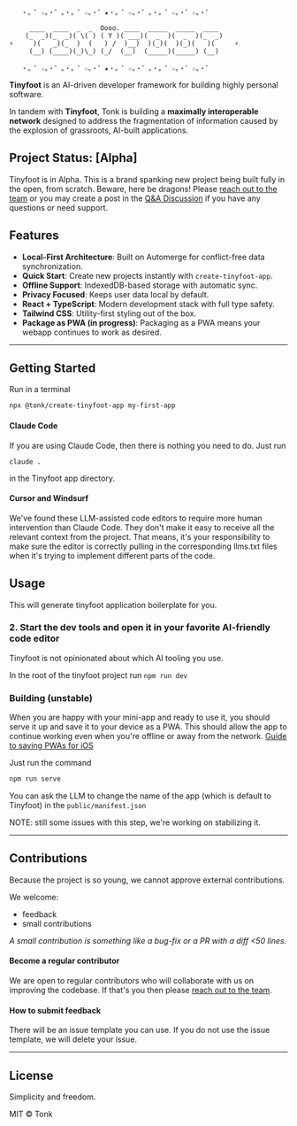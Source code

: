 ```
   ・。゜☆。・゜。・。゜☆。・゜★・。゜☆。・゜。・。゜☆。・゜☆。・゜

     ____  ____  _  _  Oooo. ____  _____  _____  ____
    (_  _)(_  _)( \( ) ( Y )( ___)(  _  )(  _  )(_  _)
⚡     )(   _)(_  )  (   ) /  )__)  )(_)(  )(_)(   )(     ⚡
     (__) (____)(_)\_) (_/  (__)  (_____)(_____) (__)

   ・。゜☆。・゜。・。゜☆。・゜★・。゜☆。・゜。・。゜☆。・゜☆。・゜
```

**Tinyfoot** is an AI-driven developer framework for building highly personal software.

In tandem with **Tinyfoot**, Tonk is building a **maximally interoperable network** designed to address the fragmentation of information caused by the explosion of grassroots, AI-built applications.

## Project Status: [Alpha]

Tinyfoot is in Alpha. This is a brand spanking new project being built fully in the open, from scratch. Beware, here be dragons! Please [reach out to the team](https://linktr.ee/tonklabs) or you may create a post in the [Q&A Discussion](https://github.com/tonk-labs/tinyfoot/discussions/categories/q-a) if you have any questions or need support.

## Features

- **Local-First Architecture**: Built on Automerge for conflict-free data synchronization.
- **Quick Start**: Create new projects instantly with `create-tinyfoot-app`.
- **Offline Support**: IndexedDB-based storage with automatic sync.
- **Privacy Focused**: Keeps user data local by default.
- **React + TypeScript**: Modern development stack with full type safety.
- **Tailwind CSS**: Utility-first styling out of the box.
- **Package as PWA (in progress)**: Packaging as a PWA means your webapp continues to work as desired.

---

## Getting Started

Run in a terminal

```bash
npx @tonk/create-tinyfoot-app my-first-app
```

#### Claude Code

If you are using Claude Code, then there is nothing you need to do. Just run

```
claude .
```

in the Tinyfoot app directory.

#### Cursor and Windsurf

We've found these LLM-assisted code editors to require more human intervention than Claude Code. They don't make it easy to receive all the relevant context from the project. That means, it's your responsibility to make sure the editor is correctly pulling in the corresponding llms.txt files when it's trying to implement different parts of the code.

## Usage

This will generate tinyfoot application boilerplate for you.

### 2. Start the dev tools and open it in your favorite AI-friendly code editor

Tinyfoot is not opinionated about which AI tooling you use.

In the root of the tinyfoot project run `npm run dev`

### Building (unstable)

When you are happy with your mini-app and ready to use it, you should serve it up and save it to your device as a PWA. This should allow the app to continue working even when you're offline or away from the network.
[Guide to saving PWAs for iOS](https://help.shore.com/en/how-do-i-save-the-pwa-on-my-smartphone)

Just run the command

```bash
npm run serve
```

You can ask the LLM to change the name of the app (which is default to Tinyfoot) in the `public/manifest.json`

NOTE: still some issues with this step, we're working on stabilizing it.

---

## Contributions

Because the project is so young, we cannot approve external contributions.

We welcome:

- feedback
- small contributions

_A small contribution is something like a bug-fix or a PR with a diff <50 lines._

#### Become a regular contributor

We are open to regular contributors who will collaborate with us on improving the codebase. If that's you then please [reach out to the team](https://tonk.xyz).

#### How to submit feedback

There will be an issue template you can use. If you do not use the issue template, we will delete your issue.

---

## License

Simplicity and freedom.

MIT © Tonk
